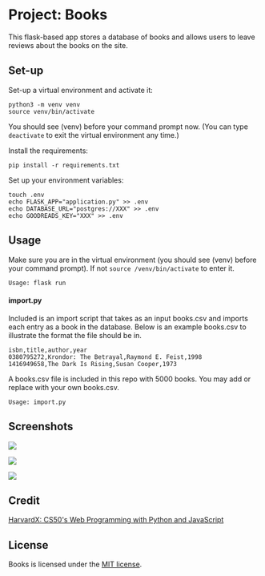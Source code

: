 # Project: Books

This flask-based app stores a database of books and allows users to leave
reviews about the books on the site.

## Set-up

Set-up a virtual environment and activate it:
```
python3 -m venv venv
source venv/bin/activate
```
You should see (venv) before your command prompt now. (You can type `deactivate`
to exit the virtual environment any time.)

Install the requirements:
```
pip install -r requirements.txt
```

Set up your environment variables:
```
touch .env
echo FLASK_APP="application.py" >> .env
echo DATABASE_URL="postgres://XXX" >> .env
echo GOODREADS_KEY="XXX" >> .env
```

## Usage

Make sure you are in the virtual environment (you should see (venv) before your
command prompt). If not `source /venv/bin/activate` to enter it.

```
Usage: flask run
```

#### import.py

Included is an import script that takes as an input books.csv and imports each
entry as a book in the database.  Below is an example books.csv to illustrate
the format the file should be in.

```
isbn,title,author,year
0380795272,Krondor: The Betrayal,Raymond E. Feist,1998
1416949658,The Dark Is Rising,Susan Cooper,1973
```

A books.csv file is included in this repo with 5000 books.  You may add or
replace with your own books.csv.

```
Usage: import.py
```

## Screenshots

![](https://i.imgur.com/ll4rUIB.png)

![](https://i.imgur.com/Nt95oJA.png)

![](https://i.imgur.com/HQijpIM.png)

## Credit

[HarvardX: CS50's Web Programming with Python and JavaScript](https://www.edx.org/course/cs50s-web-programming-with-python-and-javascript)

## License

Books is licensed under the [MIT license](https://github.com/danrneal/books/blob/master/LICENSE).
